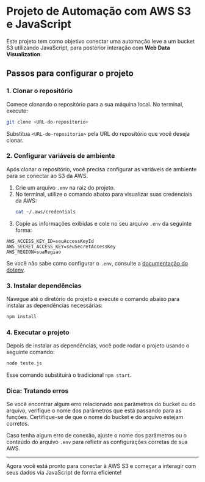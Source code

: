 
# Projeto de Automação com AWS S3 e JavaScript

Este projeto tem como objetivo conectar uma automação leve a um bucket S3 utilizando JavaScript, para posterior interação com **Web Data Visualization**.

## Passos para configurar o projeto

### 1. Clonar o repositório

Comece clonando o repositório para a sua máquina local. No terminal, execute:

```bash
git clone <URL-do-repositorio>
```

Substitua `<URL-do-repositorio>` pela URL do repositório que você deseja clonar.

### 2. Configurar variáveis de ambiente

Após clonar o repositório, você precisa configurar as variáveis de ambiente para se conectar ao S3 da AWS.

1. Crie um arquivo `.env` na raiz do projeto.
2. No terminal, utilize o comando abaixo para visualizar suas credenciais da AWS:
   ```bash
   cat ~/.aws/credentials
   ```
3. Copie as informações exibidas e cole no seu arquivo `.env` da seguinte forma:

```plaintext
AWS_ACCESS_KEY_ID=seuAccessKeyId
AWS_SECRET_ACCESS_KEY=seuSecretAccessKey
AWS_REGION=suaRegiao
```

Se você não sabe como configurar o `.env`, consulte a [documentação do dotenv](https://www.npmjs.com/package/dotenv).

### 3. Instalar dependências

Navegue até o diretório do projeto e execute o comando abaixo para instalar as dependências necessárias:

```bash
npm install
```

### 4. Executar o projeto

Depois de instalar as dependências, você pode rodar o projeto usando o seguinte comando:

```bash
node teste.js
```

Esse comando substituirá o tradicional `npm start`.

### Dica: Tratando erros

Se você encontrar algum erro relacionado aos parâmetros do bucket ou do arquivo, verifique o nome dos parâmetros que está passando para as funções. Certifique-se de que o nome do bucket e do arquivo estejam corretos.

Caso tenha algum erro de conexão, ajuste o nome dos parâmetros ou o conteúdo do arquivo `.env` para refletir as configurações corretas de sua AWS.

---

Agora você está pronto para conectar à AWS S3 e começar a interagir com seus dados via JavaScript de forma eficiente!
